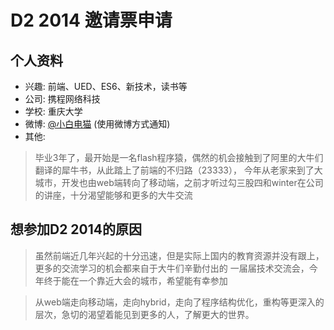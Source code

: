 # D2 2014 邀请票申请

## 个人资料

- 兴趣: 前端、UED、ES6、新技术，读书等
- 公司: 携程网络科技
- 学校: 重庆大学
- 微博: [@小白电猫](http://weibo.com/u/2282567810) (使用微博方式通知)
- 其他:   
>	毕业3年了，最开始是一名flash程序猿，偶然的机会接触到了阿里的大牛们翻译的犀牛书，从此踏上了前端的不归路（23333），
>	今年从老家来到了大城市，开发也由web端转向了移动端，之前才听过勾三股四和winter在公司的讲座，十分渴望能够和更多的大牛交流

## 想参加D2 2014的原因

>虽然前端近几年兴起的十分迅速，但是实际上国内的教育资源并没有跟上，更多的交流学习的机会都来自于大牛们辛勤付出的
一届届技术交流会，今年终于能在一个靠近大会的城市，希望能有幸参加

>从web端走向移动端，走向hybrid，走向了程序结构优化，重构等更深入的层次，急切的渴望着能见到更多的人，了解更大的世界。
